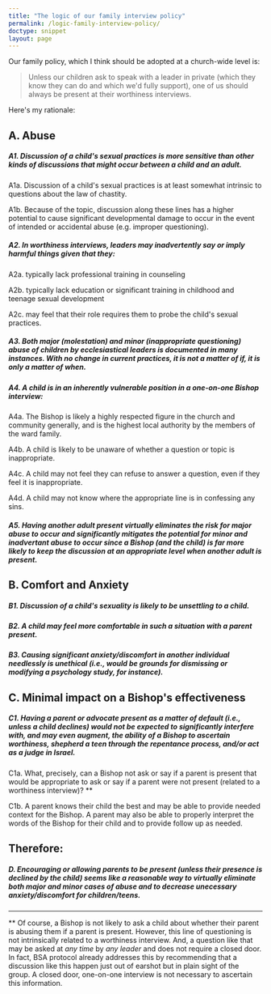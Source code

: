 ```yaml
---
title: "The logic of our family interview policy"
permalink: /logic-family-interview-policy/
doctype: snippet
layout: page
---
```


Our family policy, which I think should be adopted at a church-wide level is:

> Unless our children ask to speak with a leader in private (which they know they can do and which we'd fully support), one of us should always be present at their worthiness interviews.

Here's my rationale:

## A. Abuse

##### A1. Discussion of a child's sexual practices is more sensitive than other kinds of discussions that might occur between a child and an adult.

A1a.  Discussion of a child's sexual practices is at least somewhat intrinsic to questions about the law of chastity.

A1b. Because of the topic, discussion along these lines has a higher potential to cause significant developmental damage to occur in the event of intended or accidental abuse (e.g. improper questioning).

##### A2. In worthiness interviews, leaders may inadvertently say or imply harmful things given that they:

A2a. typically lack professional training in counseling

A2b. typically lack education or significant training in childhood and teenage sexual development

A2c. may feel that their role requires them to probe the child's sexual practices.

#####  A3. Both major (molestation) and minor (inappropriate questioning) abuse of children by ecclesiastical leaders is documented in many instances.  With no change in current practices, it is not a matter of *if*, it is only a matter of *when*.

##### A4. A child is in an inherently vulnerable position in a one-on-one Bishop interview:

A4a. The Bishop is likely a highly respected figure in the church and community generally, and is the highest local authority by the members of the ward family.

A4b. A child is likely to be unaware of whether a question or topic is inappropriate.

A4c. A child may not feel they can refuse to answer a question, even if they feel it is inappropriate.

A4d. A child may not know where the appropriate line is in confessing any sins.

##### A5. Having another adult present virtually eliminates the risk for major abuse to occur and significantly mitigates the potential for minor and inadvertant abuse to occur since a Bishop (and the child) is far more likely to keep the discussion at an appropriate level when another adult is present.

## B. Comfort and Anxiety

##### B1. Discussion of a child's sexuality is likely to be unsettling to a child.

##### B2. A child may feel more comfortable in such a situation with a parent present.

##### B3. Causing significant anxiety/discomfort in another individual *needlessly* is unethical (i.e., would be grounds for dismissing or modifying a psychology study, for instance).

## C. Minimal impact on a Bishop's effectiveness

##### C1. Having a parent or advocate present as a matter of default (i.e., unless a child declines) would not be expected to significantly interfere with, and may even augment, the ability of a Bishop to ascertain worthiness, shepherd a teen through the repentance process, and/or act as a judge in Israel.

C1a. What, precisely, can a Bishop not ask or say if a parent is present that would be appropriate to ask or say if a parent were not present (related to a worthiness interview)? **

C1b. A parent knows their child the best and may be able to provide needed context for the Bishop.  A parent may also be able to properly interpret the words of the Bishop for their child and to provide follow up as needed.

## Therefore:

##### D. Encouraging or allowing parents to be present (unless their presence is declined by the child) seems like a reasonable way to virtually eliminate both major and minor cases of abuse and to decrease unecessary anxiety/discomfort for children/teens.

---

**  Of course, a Bishop is not likely to ask a child about whether their parent is abusing them if a parent is present.  However, this line of questioning is not intrinsically related to a worthiness interview.  And, a question like that may be asked at *any time* by *any leader* and does not require a closed door.  In fact, BSA protocol already addresses this by recommending that a discussion like this happen just out of earshot but in plain sight of the group.  A closed door, one-on-one interview is not necessary to ascertain this information.
